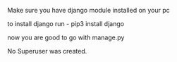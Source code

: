 Make sure you have django module installed on your pc

to install django run - pip3 install django

now you are good to go with manage.py

No Superuser was created.
